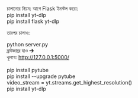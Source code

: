চালানোর নিয়ম:
আগে Flask ইনস্টল করো: <br>
pip install yt-dlp <br>
pip install flask yt-dlp <br>

তারপর চালাও: <br>

python server.py  <br>
ব্রাউজারে যাও ➔ <br>
খুলবে: http://127.0.0.1:5000/ <br>
 <br>
pip install pytube <br>
pip install --upgrade pytube <br>
video_stream = yt.streams.get_highest_resolution() <br>
pip install yt-dlp <br>
